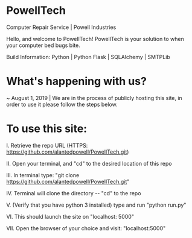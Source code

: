 # PowellTech
Computer Repair Service | Powell Industries

Hello, and welcome to PowellTech! PowellTech is your solution to when your computer bed bugs bite.


Build Information: Python | Python Flask | SQLAlchemy | SMTPLib

# What's happening with us?

~ August 1, 2019 | We are in the process of publicly hosting this site, in order to use it please follow the steps below.


# To use this site: 

I. Retrieve the repo URL (HTTPS: https://github.com/alantedpowell/PowellTech.git)


II. Open your terminal, and "cd" to the desired location of this repo


III. In terminal type: "git clone https://github.com/alantedpowell/PowellTech.git"


IV. Terminal will clone the directory -- "cd" to the repo


V. (Verify that you have python 3 installed) type and run "python run.py"


VI. This should launch the site on "localhost: 5000"


VII. Open the browser of your choice and visit: "localhost:5000"

